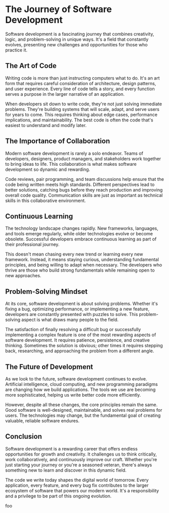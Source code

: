 # The Journey of Software Development

Software development is a fascinating journey that combines creativity, logic, and problem-solving in unique ways. It's a field that constantly evolves, presenting new challenges and opportunities for those who practice it.

## The Art of Code

Writing code is more than just instructing computers what to do. It's an art form that requires careful consideration of architecture, design patterns, and user experience. Every line of code tells a story, and every function serves a purpose in the larger narrative of an application.

When developers sit down to write code, they're not just solving immediate problems. They're building systems that will scale, adapt, and serve users for years to come. This requires thinking about edge cases, performance implications, and maintainability. The best code is often the code that's easiest to understand and modify later.

## The Importance of Collaboration

Modern software development is rarely a solo endeavor. Teams of developers, designers, product managers, and stakeholders work together to bring ideas to life. This collaboration is what makes software development so dynamic and rewarding.

Code reviews, pair programming, and team discussions help ensure that the code being written meets high standards. Different perspectives lead to better solutions, catching bugs before they reach production and improving overall code quality. Communication skills are just as important as technical skills in this collaborative environment.

## Continuous Learning

The technology landscape changes rapidly. New frameworks, languages, and tools emerge regularly, while older technologies evolve or become obsolete. Successful developers embrace continuous learning as part of their professional journey.

This doesn't mean chasing every new trend or learning every new framework. Instead, it means staying curious, understanding fundamental principles, and being willing to adapt when necessary. The developers who thrive are those who build strong fundamentals while remaining open to new approaches.

## Problem-Solving Mindset

At its core, software development is about solving problems. Whether it's fixing a bug, optimizing performance, or implementing a new feature, developers are constantly presented with puzzles to solve. This problem-solving aspect is what draws many people to the field.

The satisfaction of finally resolving a difficult bug or successfully implementing a complex feature is one of the most rewarding aspects of software development. It requires patience, persistence, and creative thinking. Sometimes the solution is obvious; other times it requires stepping back, researching, and approaching the problem from a different angle.

## The Future of Development

As we look to the future, software development continues to evolve. Artificial intelligence, cloud computing, and new programming paradigms are changing how we build applications. The tools we use are becoming more sophisticated, helping us write better code more efficiently.

However, despite all these changes, the core principles remain the same. Good software is well-designed, maintainable, and solves real problems for users. The technologies may change, but the fundamental goal of creating valuable, reliable software endures.

## Conclusion

Software development is a rewarding career that offers endless opportunities for growth and creativity. It challenges us to think critically, work collaboratively, and continuously improve our craft. Whether you're just starting your journey or you're a seasoned veteran, there's always something new to learn and discover in this dynamic field.

The code we write today shapes the digital world of tomorrow. Every application, every feature, and every bug fix contributes to the larger ecosystem of software that powers our modern world. It's a responsibility and a privilege to be part of this ongoing evolution.

foo

